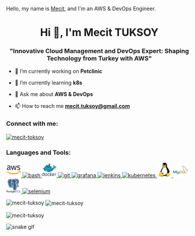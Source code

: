 Hello, my name is [Mecit](https://www.linkedin.com/in/mecit-toksoy/), and I'm an AWS & DevOps Engineer.

<h1 align="center">Hi 👋, I'm Mecit TUKSOY</h1>
<h3 align="center">"Innovative Cloud Management and DevOps Expert: Shaping Technology from Turkey with AWS"</h3>

- 🔭 I’m currently working on **Petclinic**

- 🌱 I’m currently learning **k8s**

- 💬 Ask me about **AWS & DevOps**

- 📫 How to reach me **mecit.tuksoy@gmail.com**

<h3 align="left">Connect with me:</h3>
<p align="left">
<a href="https://linkedin.com/in/mecit-toksoy" target="blank"><img align="center" src="https://raw.githubusercontent.com/rahuldkjain/github-profile-readme-generator/master/src/images/icons/Social/linked-in-alt.svg" alt="mecit-toksoy" height="30" width="40" /></a>
</p>

<h3 align="left">Languages and Tools:</h3>
<p align="left"> <a href="https://aws.amazon.com" target="_blank" rel="noreferrer"> <img src="https://raw.githubusercontent.com/devicons/devicon/master/icons/amazonwebservices/amazonwebservices-original-wordmark.svg" alt="aws" width="40" height="40"/> </a> <a href="https://www.gnu.org/software/bash/" target="_blank" rel="noreferrer"> <img src="https://www.vectorlogo.zone/logos/gnu_bash/gnu_bash-icon.svg" alt="bash" width="40" height="40"/> </a> <a href="https://www.docker.com/" target="_blank" rel="noreferrer"> <img src="https://raw.githubusercontent.com/devicons/devicon/master/icons/docker/docker-original-wordmark.svg" alt="docker" width="40" height="40"/> </a> <a href="https://git-scm.com/" target="_blank" rel="noreferrer"> <img src="https://www.vectorlogo.zone/logos/git-scm/git-scm-icon.svg" alt="git" width="40" height="40"/> </a> <a href="https://grafana.com" target="_blank" rel="noreferrer"> <img src="https://www.vectorlogo.zone/logos/grafana/grafana-icon.svg" alt="grafana" width="40" height="40"/> </a> <a href="https://www.jenkins.io" target="_blank" rel="noreferrer"> <img src="https://www.vectorlogo.zone/logos/jenkins/jenkins-icon.svg" alt="jenkins" width="40" height="40"/> </a> <a href="https://kubernetes.io" target="_blank" rel="noreferrer"> <img src="https://www.vectorlogo.zone/logos/kubernetes/kubernetes-icon.svg" alt="kubernetes" width="40" height="40"/> </a> <a href="https://www.linux.org/" target="_blank" rel="noreferrer"> <img src="https://raw.githubusercontent.com/devicons/devicon/master/icons/linux/linux-original.svg" alt="linux" width="40" height="40"/> </a> <a href="https://www.mysql.com/" target="_blank" rel="noreferrer"> <img src="https://raw.githubusercontent.com/devicons/devicon/master/icons/mysql/mysql-original-wordmark.svg" alt="mysql" width="40" height="40"/> </a> <a href="https://www.postgresql.org" target="_blank" rel="noreferrer"> <img src="https://raw.githubusercontent.com/devicons/devicon/master/icons/postgresql/postgresql-original-wordmark.svg" alt="postgresql" width="40" height="40"/> </a> <a href="https://www.selenium.dev" target="_blank" rel="noreferrer"> <img src="https://raw.githubusercontent.com/detain/svg-logos/780f25886640cef088af994181646db2f6b1a3f8/svg/selenium-logo.svg" alt="selenium" width="40" height="40"/> </a> </p>

<p><img align="left" src="https://github-readme-stats.vercel.app/api/top-langs?username=mecit-tuksoy&show_icons=true&locale=en&layout=compact" alt="mecit-tuksoy" /></p>

<p>&nbsp;<img align="center" src="https://github-readme-stats.vercel.app/api?username=mecit-tuksoy&show_icons=true&locale=en" alt="mecit-tuksoy" /></p>

<p><img align="center" src="https://github-readme-streak-stats.herokuapp.com/?user=mecit-tuksoy&" alt="mecit-tuksoy" /></p>


![snake gif](https://github.com/Mecit-tuksoy/Mecit-tuksoy/blob/output/github-contribution-grid-snake.gif)
